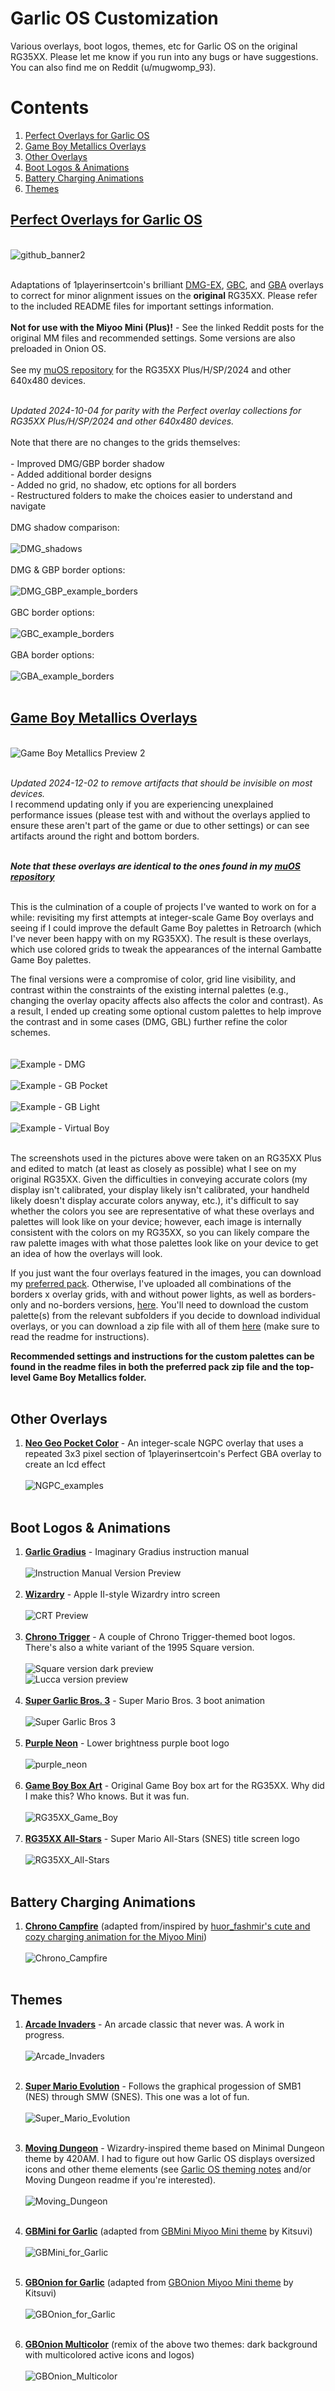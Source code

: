 # Garlic OS Customization

Various overlays, boot logos, themes, etc for Garlic OS on the original RG35XX. Please let me know if you run into any bugs or have suggestions. You can also find me on Reddit (u/mugwomp_93).

# Contents
1. [Perfect Overlays for Garlic OS](https://github.com/mugwomp93/GarlicOS_Customization#perfect-overlays-for-garlic-os)
2. [Game Boy Metallics Overlays](https://github.com/mugwomp93/GarlicOS_Customization?tab=readme-ov-file#game-boy-metallics-overlays)
3. [Other Overlays](https://github.com/mugwomp93/GarlicOS_Customization?tab=readme-ov-file#other-overlays)
4. [Boot Logos & Animations](https://github.com/mugwomp93/GarlicOS_Customization?tab=readme-ov-file#boot-logos--animations)
5. [Battery Charging Animations](https://github.com/mugwomp93/GarlicOS_Customization?tab=readme-ov-file#battery-charging-animations)
6. [Themes](https://github.com/mugwomp93/GarlicOS_Customization?tab=readme-ov-file#themes)

## [Perfect Overlays for Garlic OS](https://github.com/mugwomp93/GarlicOS_Customization/blob/main/Perfect_Overlays_for_RG35XX.zip)
<br>![github_banner2](https://github.com/user-attachments/assets/f5bcfdb1-2a82-4373-a33b-0d5b2ff9bd69)

<br>Adaptations of 1playerinsertcoin's brilliant [DMG-EX](https://www.reddit.com/r/MiyooMini/comments/18e2o0z/i_remastered_my_game_boy_dmg_overlay/), [GBC](https://www.reddit.com/r/MiyooMini/comments/1857xa7/i_made_a_game_boy_color_overlay/), and [GBA](https://www.reddit.com/r/MiyooMini/comments/18ovuld/i_made_a_game_boy_advance_overlay/?rdt=48158) overlays to correct for minor alignment issues on the **original** RG35XX. Please refer to the included README files for important settings information.
<br><br>**Not for use with the Miyoo Mini (Plus)!** - See the linked Reddit posts for the original MM files and recommended settings. Some versions are also preloaded in Onion OS.
<br><br>See my [muOS repository](https://github.com/mugwomp93/muOS_Customization) for the RG35XX Plus/H/SP/2024 and other 640x480 devices.

<br>*Updated 2024-10-04 for parity with the Perfect overlay collections for RG35XX Plus/H/SP/2024 and other 640x480 devices.*
<br><br>Note that there are no changes to the grids themselves:<br>
<br>  - Improved DMG/GBP border shadow
<br>  - Added additional border designs
<br>  - Added no grid, no shadow, etc options for all borders
<br>  - Restructured folders to make the choices easier to understand and navigate
<br><br>DMG shadow comparison:
<br><br>![DMG_shadows](https://github.com/user-attachments/assets/69208f56-2795-41a9-bec3-7d18642efae7)
<br><br>DMG & GBP border options:
<br><br>![DMG_GBP_example_borders](https://github.com/user-attachments/assets/24659a6a-d214-4ff9-b672-eab4b18a8457)
<br><br>GBC border options:
<br><br>![GBC_example_borders](https://github.com/user-attachments/assets/6497b173-5520-479d-bda7-e0258e9c71b8)
<br><br>GBA border options:
<br><br>![GBA_example_borders](https://github.com/user-attachments/assets/b4fe01a8-cfec-4cfc-96d4-1a15bead594a)<br><br>


## [Game Boy Metallics Overlays](https://github.com/mugwomp93/GarlicOS_Customization/tree/main/Game%20Boy%20Metallics)
<br>![Game Boy Metallics Preview 2](https://github.com/user-attachments/assets/d34e6032-0dff-48ac-a8f7-a4076bc17442)

<br>*Updated 2024-12-02 to remove artifacts that should be invisible on most devices.*
<br>I recommend updating only if you are experiencing unexplained performance issues (please test with and without the overlays applied to ensure these aren't part of the game or due to other settings) or can see artifacts around the right and bottom borders.

<br>***Note that these overlays are identical to the ones found in my [muOS repository](https://github.com/mugwomp93/muOS_Customization)***

<br>This is the culmination of a couple of projects I've wanted to work on for a while: revisiting my first attempts at integer-scale Game Boy overlays and seeing if I could improve the default Game Boy palettes in Retroarch (which I've never been happy with on my RG35XX). The result is these overlays, which use colored grids to tweak the appearances of the internal Gambatte Game Boy palettes.

The final versions were a compromise of color, grid line visibility, and contrast within the constraints of the existing internal palettes (e.g., changing the overlay opacity affects also affects the color and contrast). As a result, I ended up creating some optional custom palettes to help improve the contrast and in some cases (DMG, GBL) further refine the color schemes.<br> 
<br><br>![Example - DMG](https://github.com/user-attachments/assets/86e042cd-f108-4878-98ad-e8ce099bd746)
<br><br>![Example - GB Pocket](https://github.com/user-attachments/assets/90c705dc-b28c-401e-92d0-a13915df43cf)
<br><br>![Example - GB Light](https://github.com/user-attachments/assets/28e9615f-5ae7-4b3a-959f-e20c4aa18a2d)
<br><br>![Example - Virtual Boy](https://github.com/user-attachments/assets/c14436ab-d522-4867-b194-943aedbb579b)<br><br>

The screenshots used in the pictures above were taken on an RG35XX Plus and edited to match (at least as closely as possible) what I see on my original RG35XX. Given the difficulties in conveying accurate colors (my display isn't calibrated, your display likely isn't calibrated, your handheld likely doesn't display accurate colors anyway, etc.), it's difficult to say whether the colors you see are representative of what these overlays and palettes will look like on your device; however, each image is internally consistent with the colors on my RG35XX, so you can likely compare the raw palette images with what those palettes look like on your device to get an idea of how the overlays will look.

If you just want the four overlays featured in the images, you can download my [preferred pack](https://github.com/mugwomp93/GarlicOS_Customization/blob/main/Game%20Boy%20Metallics%20-%20Preferred%20Pack.zip). Otherwise, I've uploaded all combinations of the borders x overlay grids, with and without power lights, as well as borders-only and no-borders versions, [here](https://github.com/mugwomp93/GarlicOS_Customization/tree/main/Game%20Boy%20Metallics). You'll need to download the custom palette(s) from the relevant subfolders if you decide to download individual overlays, or you can download a zip file with all of them [here](https://github.com/mugwomp93/GarlicOS_Customization/blob/main/GBM_Custom_Palettes.zip) (make sure to read the readme for instructions).

**Recommended settings and instructions for the custom palettes can be found in the readme files in both the preferred pack zip file and the top-level Game Boy Metallics folder.**<br><br>


## Other Overlays
1. **[Neo Geo Pocket Color](https://github.com/mugwomp93/GarlicOS_Customization/blob/main/NGPC_mugwomp93.zip)** - An integer-scale NGPC overlay that uses a repeated 3x3 pixel section of 1playerinsertcoin's Perfect GBA overlay to create an lcd effect<br><br>![NGPC_examples](https://github.com/user-attachments/assets/6f363fe0-6d2b-425f-b906-f4c6edf3bdc0)<br><br>


## Boot Logos & Animations
1. **[Garlic Gradius](https://github.com/mugwomp93/GarlicOS_Customization/blob/main/Garlic_Gradius_BootLogo.zip)** - Imaginary Gradius instruction manual<br><br>![Instruction Manual Version Preview](https://github.com/mugwomp93/GarlicOS_Customization/assets/143192398/de54deea-352f-408e-83eb-6c50b6604068)<br><br>
2. **[Wizardry](https://github.com/mugwomp93/GarlicOS_Customization/blob/main/Wizardry_BootLogo.zip)** - Apple II-style Wizardry intro screen<br><br>![CRT Preview](https://github.com/mugwomp93/GarlicOS_Customization/assets/143192398/247bb997-4e80-4c93-8405-a5afc9140596)<br><br>
3. **[Chrono Trigger](https://github.com/mugwomp93/GarlicOS_Customization/blob/main/Chrono_BootLogos.zip)** - A couple of Chrono Trigger-themed boot logos. There's also a white variant of the 1995 Square version.<br><br>![Square version dark preview](https://github.com/mugwomp93/GarlicOS_Customization/assets/143192398/ec0f0dca-b048-41e1-94f9-392891fcf721)<br>![Lucca version preview](https://github.com/mugwomp93/GarlicOS_Customization/assets/143192398/ac5a69c3-d8b3-41f3-96c0-68a7c9ca6bf5)<br><br>
4. **[Super Garlic Bros. 3](https://github.com/mugwomp93/GarlicOS_Customization/blob/main/Super%20Garlic%20Bros%203.zip)** - Super Mario Bros. 3 boot animation<br><br>![Super Garlic Bros 3](https://github.com/mugwomp93/GarlicOS_Customization/assets/143192398/7b224ef7-eb24-4fc4-bcf2-78573f564e0b)<br><br>
5. **[Purple Neon](https://github.com/mugwomp93/GarlicOS_Customization/blob/main/Purple_Neon_BootLogo.zip)** - Lower brightness purple boot logo<br><br>![purple_neon](https://github.com/mugwomp93/GarlicOS_Customization/assets/143192398/fe4c65cc-def1-424d-a75b-456c2c06324e)<br><br>
6. **[Game Boy Box Art](https://github.com/mugwomp93/GarlicOS_Customization/blob/main/Game_Boy_Box_Art_BootLogo.zip)** - Original Game Boy box art for the RG35XX. Why did I make this? Who knows. But it was fun.<br><br>![RG35XX_Game_Boy](https://github.com/mugwomp93/GarlicOS_Customization/assets/143192398/f181424f-47c1-4447-9a48-bcf07dccdaee)
<br><br>
7. **[RG35XX All-Stars](https://github.com/mugwomp93/GarlicOS_Customization/blob/main/RG35XX_All-Stars_BootLogo.zip)** - Super Mario All-Stars (SNES) title screen logo<br><br>![RG35XX_All-Stars](https://github.com/mugwomp93/GarlicOS_Customization/assets/143192398/f76dc2d4-3abb-4296-b6fe-0bd7915aad51)<br><br>


## Battery Charging Animations
1. **[Chrono Campfire](https://github.com/mugwomp93/GarlicOS_Customization/blob/main/Chrono_Campfire.zip)** (adapted from/inspired by [huor_fashmir's cute and cozy charging animation for the Miyoo Mini](https://www.reddit.com/r/MiyooMini/comments/1b19k49/i_made_this_cute_and_simple_chrono_trigger/))<br><br>![Chrono_Campfire](https://github.com/mugwomp93/GarlicOS_Customization/assets/143192398/4491aab3-7087-4445-898d-ac11ca2c5654)<br><br>


## Themes
1. **[Arcade Invaders](https://github.com/mugwomp93/GarlicOS_Customization/blob/main/Arcade_Invaders.zip)** - An arcade classic that never was. A work in progress.<br><br>![Arcade_Invaders](https://github.com/mugwomp93/GarlicOS_Customization/assets/143192398/739a5148-7b8e-40e1-8afb-ec5f88bfb201)<br><br>

2. **[Super Mario Evolution](https://github.com/mugwomp93/GarlicOS_Customization/blob/main/Super_Mario_Evolution.zip)** - Follows the graphical progession of SMB1 (NES) through SMW (SNES). This one was a lot of fun.<br><br>![Super_Mario_Evolution](https://github.com/mugwomp93/GarlicOS_Customization/assets/143192398/ce0a4164-03ec-457b-b23a-b3e226dd6509)<br><br>

3. **[Moving Dungeon](https://github.com/mugwomp93/GarlicOS_Customization/blob/main/Moving_Dungeon.zip)** - Wizardry-inspired theme based on Minimal Dungeon theme by 420AM. I had to figure out how Garlic OS displays oversized icons and other theme elements (see [Garlic OS theming notes](https://github.com/mugwomp93/GarlicOS_Customization/blob/main/GarlicOS%20Theming%20Notes.xlsx) and/or Moving Dungeon readme if you're interested).<br><br>![Moving_Dungeon](https://github.com/mugwomp93/GarlicOS_Customization/assets/143192398/2350ffc2-c406-4634-9168-2ba6c3c842f3)<br><br>

4. **[GBMini for Garlic](https://github.com/mugwomp93/GarlicOS_Customization/blob/main/GBMini_for_Garlic.zip)** (adapted from [GBMini Miyoo Mini theme](https://www.reddit.com/r/MiyooMini/comments/vdxg1a/gbonion_theme_and_customizations/?rdt=57022) by Kitsuvi)<br><br>![GBMini_for_Garlic](https://github.com/mugwomp93/GarlicOS_Customization/assets/143192398/7b175b24-5d18-40d9-971d-49b8819afa52)<br><br>

5. **[GBOnion for Garlic](https://github.com/mugwomp93/GarlicOS_Customization/blob/main/GBOnion_for_Garlic.zip)** (adapted from [GBOnion Miyoo Mini theme](https://www.reddit.com/r/MiyooMini/comments/vdxg1a/gbonion_theme_and_customizations/?rdt=57022) by Kitsuvi)<br><br>![GBOnion_for_Garlic](https://github.com/mugwomp93/GarlicOS_Customization/assets/143192398/1650fb02-9d23-4497-b53c-093d3740b474)<br><br>

6. **[GBOnion Multicolor](https://github.com/mugwomp93/GarlicOS_Customization/blob/main/GBOnion_Multicolor.zip)** (remix of the above two themes: dark background with multicolored active icons and logos)<br><br>![GBOnion_Multicolor](https://github.com/mugwomp93/GarlicOS_Customization/assets/143192398/0e7986cb-33e5-4fa6-adcf-4937ec17f8b4)<br><br>
